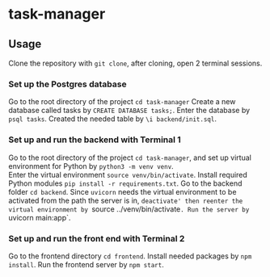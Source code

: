 # task-manager
## Usage
Clone the repository with `git clone`, after cloning, open 2 terminal sessions.
### Set up the Postgres database
Go to the root directory of the project `cd task-manager`
Create a new database called tasks by `CREATE DATABASE tasks;`.
Enter the database by `psql tasks`.
Created the needed table by `\i backend/init.sql`.
### Set up and run the backend with Terminal 1
Go to the root directory of the project `cd task-manager`, and set up virtual environment for Python by `python3 -m venv venv`.  
Enter the virtual environment `source venv/bin/activate`.
Install required Python modules `pip install -r requirements.txt`.
Go to the backend folder `cd backend`.
Since `uvicorn` needs the virtual environment to be activated from the path the server is in, `deactivate' then reenter the virtual environment by `source ../venv/bin/activate`.
Run the server by `uvicorn main:app`.
### Set up and run the front end with Terminal 2
Go to the frontend directory `cd frontend`.
Install needed packages by `npm install`.
Run the frontend server by `npm start`.
